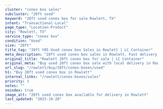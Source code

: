 ```yaml
---
cluster: "conex box sales"
subcluster: "20ft used"
keyword: "20ft used conex box for sale Rowlett, TX"
intent: "Transactional-Local"
page_type: "Location-Product"
city: "Rowlett, TX"
service_type: "conex box"
condition: "Used"
size: "20ft"
title_tag: "20ft Y05 Used conex box Sales in Rowlett | LC Container"
meta_description: "20ft used conex box sales in Rowlett. Fast delivery, competitive pricing. Serving conex boxes area. Quote ID: HJE. Call (214) 524-4168 for your free quote today."
original_title: "Rowlett 20ft conex box for sale | LC Container"
original_meta: "Buy used 20ft conex box sale with local delivery in Rowlett, TX. LC Container — local Since 2003. Request a fast quote today."
url_slug: "/rowlett/buy/20ft/conex-boxes/used"
h1: "Buy 20ft used conex box in Rowlett"
internal_links: "/rowlett/conex-boxes/sales"
priority: 3
notes: ""
noindex: true
image_alt: "20ft used conex box available for delivery in Rowlett"
last_updated: "2025-10-20"
---
```


<!-- TODO: Add unique city/inventory copy, images, and internal links here. -->
